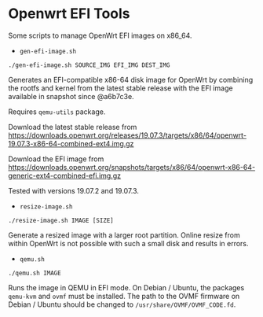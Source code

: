 # Openwrt EFI Tools

Some scripts to manage OpenWrt EFI images on x86_64.

* `gen-efi-image.sh`
```
./gen-efi-image.sh SOURCE_IMG EFI_IMG DEST_IMG
```
Generates an EFI-compatible x86-64 disk image for OpenWrt
by combining the rootfs and kernel from the latest stable release
with the EFI image available in snapshot since @a6b7c3e.

Requires `qemu-utils` package.

Download the latest stable release from
https://downloads.openwrt.org/releases/19.07.3/targets/x86/64/openwrt-19.07.3-x86-64-combined-ext4.img.gz

Download the EFI image from 
https://downloads.openwrt.org/snapshots/targets/x86/64/openwrt-x86-64-generic-ext4-combined-efi.img.gz

Tested with versions 19.07.2 and 19.07.3.

* `resize-image.sh`
```
./resize-image.sh IMAGE [SIZE]
```

Generate a resized image with a larger root partition. Online resize from
within OpenWrt is not possible with such a small disk and results in errors.

* `qemu.sh`
```
./qemu.sh IMAGE
```
Runs the image in QEMU in EFI mode.
On Debian / Ubuntu, the packages `qemu-kvm` and `ovmf` must be installed. The path to the OVMF
firmware on Debian / Ubuntu should be changed to `/usr/share/OVMF/OVMF_CODE.fd`.